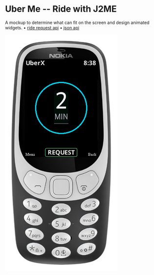 # Uber Me -- Ride with J2ME

A mockup to determine what can fit on the screen and design animated widgets.
• [ride request api](https://developer.uber.com/docs/riders/ride-requests/tutorials/api/curl)
• [json api](https://bitbucket.org/liedman/json-me/src/501a54188df3e924dcded6a156b0f828bde9cd1b/src/org/json/me/?at=default)

![alt text](https://raw.githubusercontent.com/woodie/uber/master/docs/mock.png)
